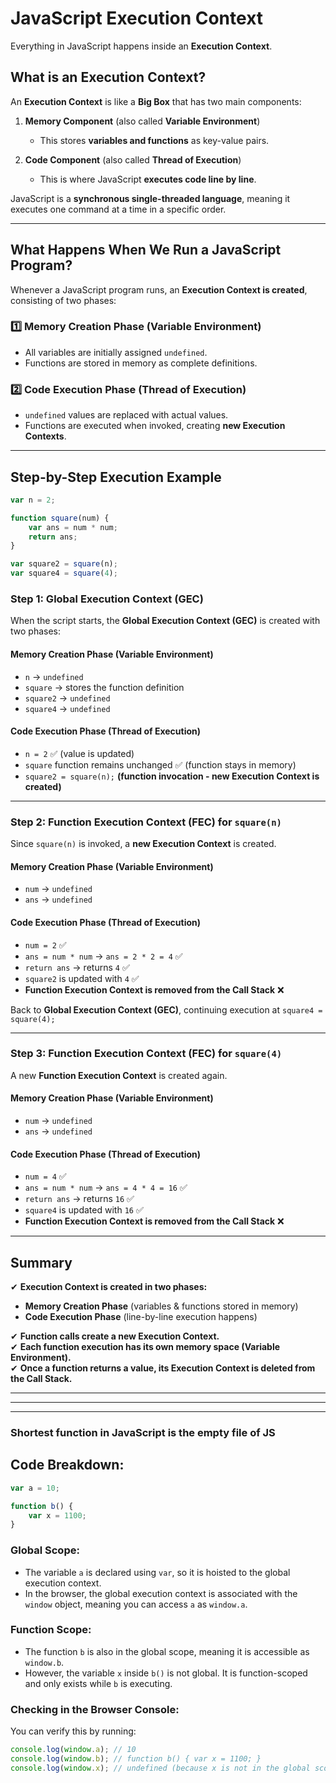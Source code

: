 # JavaScript Execution Context

Everything in JavaScript happens inside an **Execution Context**.

## **What is an Execution Context?**
An **Execution Context** is like a **Big Box** that has two main components:

1. **Memory Component** (also called **Variable Environment**)
   - This stores **variables and functions** as key-value pairs.
   
2. **Code Component** (also called **Thread of Execution**)
   - This is where JavaScript **executes code line by line**.

JavaScript is a **synchronous single-threaded language**, meaning it executes one command at a time in a specific order.

---

## **What Happens When We Run a JavaScript Program?**
Whenever a JavaScript program runs, an **Execution Context is created**, consisting of two phases:

### **1️⃣ Memory Creation Phase (Variable Environment)**
   - All variables are initially assigned `undefined`.
   - Functions are stored in memory as complete definitions.

### **2️⃣ Code Execution Phase (Thread of Execution)**
   - `undefined` values are replaced with actual values.
   - Functions are executed when invoked, creating **new Execution Contexts**.

---

## **Step-by-Step Execution Example**
```javascript
var n = 2;

function square(num) {
    var ans = num * num;
    return ans;
}

var square2 = square(n);
var square4 = square(4);
```

### **Step 1: Global Execution Context (GEC)**
When the script starts, the **Global Execution Context (GEC)** is created with two phases:

#### **Memory Creation Phase (Variable Environment)**
- `n` → `undefined`
- `square` → stores the function definition
- `square2` → `undefined`
- `square4` → `undefined`

#### **Code Execution Phase (Thread of Execution)**
- `n = 2` ✅ (value is updated)
- `square` function remains unchanged ✅ (function stays in memory)
- `square2 = square(n);` **(function invocation - new Execution Context is created)**

---

### **Step 2: Function Execution Context (FEC) for `square(n)`**
Since `square(n)` is invoked, a **new Execution Context** is created.

#### **Memory Creation Phase (Variable Environment)**
- `num` → `undefined`
- `ans` → `undefined`

#### **Code Execution Phase (Thread of Execution)**
- `num = 2` ✅
- `ans = num * num` → `ans = 2 * 2 = 4` ✅
- `return ans` → returns `4` ✅
- `square2` is updated with `4` ✅
- **Function Execution Context is removed from the Call Stack** ❌

Back to **Global Execution Context (GEC)**, continuing execution at `square4 = square(4);`

---

### **Step 3: Function Execution Context (FEC) for `square(4)`**
A new **Function Execution Context** is created again.

#### **Memory Creation Phase (Variable Environment)**
- `num` → `undefined`
- `ans` → `undefined`

#### **Code Execution Phase (Thread of Execution)**
- `num = 4` ✅
- `ans = num * num` → `ans = 4 * 4 = 16` ✅
- `return ans` → returns `16` ✅
- `square4` is updated with `16` ✅
- **Function Execution Context is removed from the Call Stack** ❌

---

## **Summary**
✔ **Execution Context is created in two phases:**  
   - **Memory Creation Phase** (variables & functions stored in memory)  
   - **Code Execution Phase** (line-by-line execution happens)  

✔ **Function calls create a new Execution Context.**  
✔ **Each function execution has its own memory space (Variable Environment).**  
✔ **Once a function returns a value, its Execution Context is deleted from the Call Stack.**  



---------------------
---------------------
---------------------


### Shortest function in JavaScript is the empty file of JS

## Code Breakdown:

```javascript
var a = 10;

function b() {
    var x = 1100;
}
```

### Global Scope:
- The variable `a` is declared using `var`, so it is hoisted to the global execution context.
- In the browser, the global execution context is associated with the `window` object, meaning you can access `a` as `window.a`.

### Function Scope:
- The function `b` is also in the global scope, meaning it is accessible as `window.b`.
- However, the variable `x` inside `b()` is not global. It is function-scoped and only exists while `b` is executing.

### Checking in the Browser Console:
You can verify this by running:

```javascript
console.log(window.a); // 10
console.log(window.b); // function b() { var x = 1100; }
console.log(window.x); // undefined (because x is not in the global scope)
```

